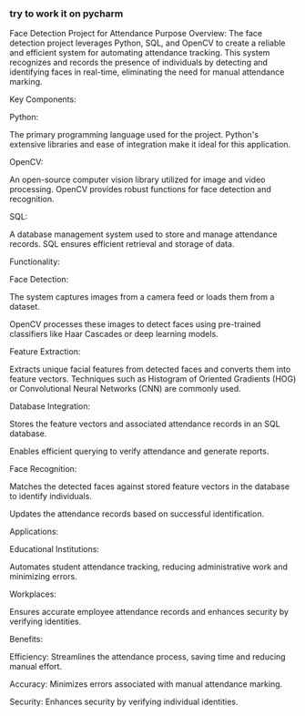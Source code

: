 ### try to work it on pycharm 
Face Detection Project for Attendance Purpose
Overview: The face detection project leverages Python, SQL, and OpenCV to create a reliable and efficient system for automating attendance tracking. This system recognizes and records the presence of individuals by detecting and identifying faces in real-time, eliminating the need for manual attendance marking.

Key Components:

Python:

The primary programming language used for the project. Python's extensive libraries and ease of integration make it ideal for this application.

OpenCV:

An open-source computer vision library utilized for image and video processing. OpenCV provides robust functions for face detection and recognition.

SQL:

A database management system used to store and manage attendance records. SQL ensures efficient retrieval and storage of data.

Functionality:

Face Detection:

The system captures images from a camera feed or loads them from a dataset.

OpenCV processes these images to detect faces using pre-trained classifiers like Haar Cascades or deep learning models.

Feature Extraction:

Extracts unique facial features from detected faces and converts them into feature vectors. Techniques such as Histogram of Oriented Gradients (HOG) or Convolutional Neural Networks (CNN) are commonly used.

Database Integration:

Stores the feature vectors and associated attendance records in an SQL database.

Enables efficient querying to verify attendance and generate reports.

Face Recognition:

Matches the detected faces against stored feature vectors in the database to identify individuals.

Updates the attendance records based on successful identification.

Applications:

Educational Institutions:

Automates student attendance tracking, reducing administrative work and minimizing errors.

Workplaces:

Ensures accurate employee attendance records and enhances security by verifying identities.

Benefits:

Efficiency: Streamlines the attendance process, saving time and reducing manual effort.

Accuracy: Minimizes errors associated with manual attendance marking.

Security: Enhances security by verifying individual identities.

